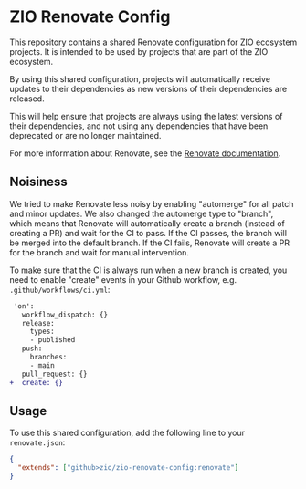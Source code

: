 # ZIO Renovate Config

This repository contains a shared Renovate configuration for ZIO ecosystem projects. It is intended to be used by projects that are part of the ZIO ecosystem.

By using this shared configuration, projects will automatically receive updates to their dependencies as new versions of their dependencies are released.

This will help ensure that projects are always using the latest versions of their dependencies, and not using any dependencies that have been deprecated or are no longer maintained.

For more information about Renovate, see the [Renovate documentation](https://docs.renovatebot.com/).

## Noisiness

We tried to make Renovate less noisy by enabling "automerge" for all patch and minor updates. We also changed the automerge type to "branch", which means that Renovate will automatically create a branch (instead of creating a PR) and wait for the CI to pass. If the CI passes, the branch will be merged into the default branch. If the CI fails, Renovate will create a PR for the branch and wait for manual intervention.

To make sure that the CI is always run when a new branch is created, you need to enable "create" events in your Github workflow, e.g. `.github/workflows/ci.yml`:

```diff
 'on':
   workflow_dispatch: {}
   release:
     types:
     - published
   push:
     branches:
     - main 
   pull_request: {}
+  create: {}
```

## Usage

To use this shared configuration, add the following line to your `renovate.json`:

```json
{
  "extends": ["github>zio/zio-renovate-config:renovate"]
}
```
